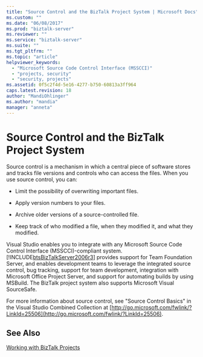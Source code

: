 ```yaml
---
title: "Source Control and the BizTalk Project System | Microsoft Docs"
ms.custom: ""
ms.date: "06/08/2017"
ms.prod: "biztalk-server"
ms.reviewer: ""
ms.service: "biztalk-server"
ms.suite: ""
ms.tgt_pltfrm: ""
ms.topic: "article"
helpviewer_keywords: 
  - "Microsoft Source Code Control Interface (MSSCCI)"
  - "projects, security"
  - "security, projects"
ms.assetid: 0f5c2f4d-5e16-4277-b750-60813a3ff964
caps.latest.revision: 18
author: "MandiOhlinger"
ms.author: "mandia"
manager: "anneta"
---
```

# Source Control and the BizTalk Project System
Source control is a mechanism in which a central piece of software stores and tracks file versions and controls who can access the files. When you use source control, you can:  
  
-   Limit the possibility of overwriting important files.  
  
-   Apply version numbers to your files.  
  
-   Archive older versions of a source-controlled file.  
  
-   Keep track of who modified a file, when they modified it, and what they modified.  
  
 Visual Studio enables you to integrate with any Microsoft Source Code Control Interface (MSSCCI)-compliant system. [!INCLUDE[btsBizTalkServer2006r3](../includes/btsbiztalkserver2006r3-md.md)] provides support for Team Foundation Server, and enables development teams to leverage the integrated source control, bug tracking, support for team development, integration with Microsoft Office Project Server, and support for automating builds by using MSBuild. The BizTalk project system also supports Microsoft Visual SourceSafe.  
  
 For more information about source control, see "Source Control Basics" in the Visual Studio Combined Collection at [http://go.microsoft.com/fwlink/?LinkId=25506](http://go.microsoft.com/fwlink/?LinkId=25506).  
  
## See Also  
 [Working with BizTalk Projects](../core/working-with-biztalk-projects.md)